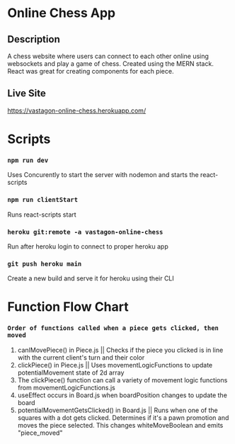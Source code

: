 # Online Chess App

## Description
A chess website where users can connect to each other online using websockets and play a game of chess. Created using the MERN stack. React was great for creating components for each piece.

## Live Site
https://vastagon-online-chess.herokuapp.com/

# Scripts

### `npm run dev`
Uses Concurently to start the server with nodemon and starts the react-scripts

### `npm run clientStart`
Runs react-scripts start

### `heroku git:remote -a vastagon-online-chess`
Run after heroku login to connect to proper heroku app

### `git push heroku main`
Create a new build and serve it for heroku using their CLI


# Function Flow Chart

### `Order of functions called when a piece gets clicked, then moved`
1. canIMovePiece() in Piece.js || Checks if the piece you clicked is in line with the current client's turn and their color
2. clickPiece() in Piece.js || Uses movementLogicFunctions to update potentialMovement state of 2d array
3. The clickPiece() function can call a variety of movement logic functions from movementLogicFunctions.js
4. useEffect occurs in Board.js when boardPosition changes to update the board
5. potentialMovementGetsClicked() in Board.js || Runs when one of the squares with a dot gets clicked. Determines if it's a pawn promotion and moves the piece selected. This changes whiteMoveBoolean and emits "piece_moved"
